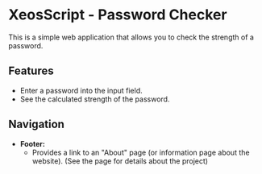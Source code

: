 # XeosScript - Password Checker

This is a simple web application that allows you to check the strength of a password.

## Features

*   Enter a password into the input field.
*   See the calculated strength of the password.

## Navigation

*   **Footer:**
    *   Provides a link to an "About" page (or information page about the website).  (See the page for details about the project)

